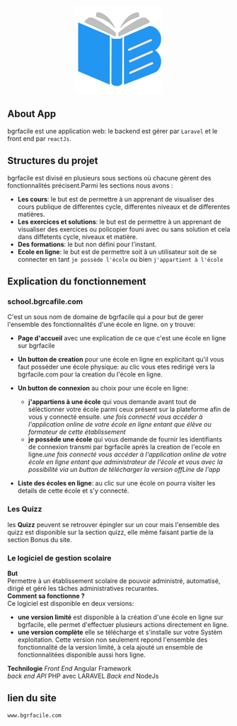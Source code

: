<p align="center">
<a href="https://www.bgrfacile.com" target="_blank">
<img src="/public/assets/img/logo_short_bgrfacile.png.png" alt="logo bgrfacile" width="200" height="auto">
</a>
</p>

## About App

bgrfacile est une application web: le backend est gérer par ``Laravel`` et le front end par ``reactJs``.

## Structures du projet  

bgrfacile est divisé en plusieurs sous sections où chacune gèrent des fonctionnalités précisent.Parmi les sections nous avons :

- **Les cours**: le but est de permettre à un apprenant de visualiser des cours publique de differentes cycle, differentes niveaux et de differentes matières.
- **Les exercices et solutions**: le but est de permettre à un apprenant de visualiser des exercices ou policopier founi avec ou sans solution et cela dans diffetents cycle, niveaux et matière.  
- **Des formations**: le but non défini pour l'instant.
- **Ecole en ligne**: le but est de permettre soit à un utilisateur soit de se connecter en tant ``je possède l'école`` ou bien ``j'appartient à l'école``

## Explication du fonctionnement

### school.bgrcafile.com  

C'est un sous nom de domaine de bgrfacile qui a pour but de gerer l'ensemble des fonctionnalités d'une école en ligne. on y trouve:

- **Page d'accueil** avec une explication de ce que c'est une école en ligne sur bgrfacile
- **Un button de creation** pour une école en ligne en explicitant qu'il vous faut posséder une école physique: au clic vous etes redirigé vers la bgrfacile.com pour la creation du l'école en ligne.
- **Un button de connexion** au choix pour une école en ligne:  
  - **j'appartiens à une école** qui vous demande avant tout de sélèctionner votre école parmi ceux présent sur la plateforme afin de vous y connecté ensuite. *une fois connecté vous accéder à l'application online de votre école en ligne entant que élève ou formateur de cette établissement*  
  - **je possède une école** qui vous demande de fournir les identifiants de connexion transmi par bgrfacile après la creation de l'ecole en ligne.*une fois connecté vous accéder à l'application online de votre école en ligne entant que administrateur de l'école et vous avec la possibilité via un button de télécharger la version offLine de l'app*

- **Liste des écoles en ligne**: au clic sur une école on pourra visiter les details de cette école et s'y connecté.

### Les Quizz

les **Quizz** peuvent se retrouver épingler sur un cour mais l'ensemble des quizz est disponible sur la section quizz, elle même faisant partie de la section Bonus du site.

### Le logiciel de gestion scolaire

**But**  
Permettre à un établissement scolaire de pouvoir administré, automatisé, dirigé et géré les tâches administratives recurantes.  
**Comment sa fonctionne ?**  
Ce logiciel est disponible en deux versions:

- **une version limité** est disponible à la création d'une école en ligne sur bgrfacile, elle permet d'effectuer plusieurs actions directement en ligne.
- **une version complète** elle se télécharge et s'installe sur votre Systèm exploitation. Cette version non seulement repond l'ensemble des fonctionnalité de la version limité, à cela ajouté un ensemble de fonctionnalitées disponible aussi hors ligne.  

**Technilogie**
*Front End* Angular Framework  
*back end API* PHP avec LARAVEL
*Back end* NodeJs

## lien du site

    www.bgrfacile.com

